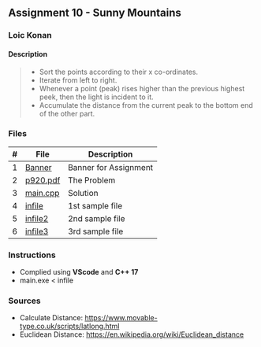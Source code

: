 ## Assignment 10 - Sunny Mountains

### Loic Konan

#### Description

> - Sort the points according to their x co-ordinates.
> - Iterate from left to right. 
> - Whenever a point (peak) rises higher than the previous highest peek, then the light is incident to it.
> - Accumulate the distance from the current peak to the bottom end of the other part.

### Files

|   #   | File                 | Description           |
| :---: | -------------------- | --------------------- |
|   1   | [Banner](Banner)     | Banner for Assignment |
|   2   | [p920.pdf](p920.pdf) | The Problem           |
|   3   | [main.cpp](main.cpp) | Solution              |
|   4   | [infile](infile)     | 1st sample file       |
|   5   | [infile2](infile2)   | 2nd sample file       |
|   6   | [infile3](infile3)   | 3rd sample file       |

### Instructions

- Complied using **VScode** and **C++ 17**
- main.exe < infile
  
### Sources

- Calculate Distance: <https://www.movable-type.co.uk/scripts/latlong.html>
- Euclidean Distance: <https://en.wikipedia.org/wiki/Euclidean_distance>
